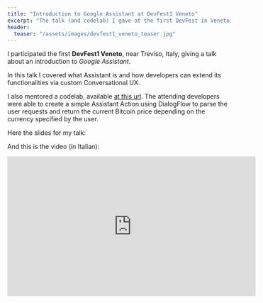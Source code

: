 ```yaml
---
title: "Introduction to Google Assistant at DevFest1 Veneto"
excerpt: "The talk (and codelab) I gave at the first DevFest in Veneto, Italy"
header:
  teaser: "/assets/images/devfest1_veneto_teaser.jpg"
---
```


I participated the first **DevFest1 Veneto**, near Treviso, Italy, giving a talk about an introduction to *Google Assistant*.

In this talk I covered what Assistant is and how developers can extend its functionalities via custom Conversational UX.

I also mentored a codelab, available [at this url](https://codelabs.developers.google.com/codelabs/your-first-action-on-google-with-webhook). The attending developers were able to create a simple Assistant Action using DialogFlow to parse the user requests and return the current Bitcoin price depending on the currency specified by the user. 

Here the slides for my talk:
<script async class="speakerdeck-embed" data-id="8d2ff3dfeaf34a128c9a5aca815cc81c" data-ratio="1.77777777777778" src="//speakerdeck.com/assets/embed.js"></script>

And this is the video (in Italian):
<iframe width="560" height="315" src="https://www.youtube.com/embed/subp1mUixEY?rel=0&amp;start=82" frameborder="0" gesture="media" allow="encrypted-media" allowfullscreen></iframe>

